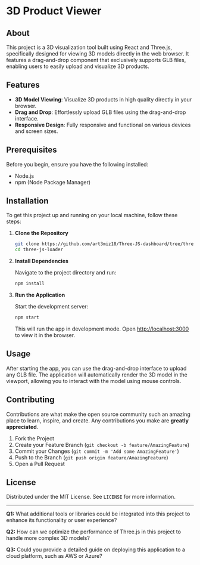 # 3D Product Viewer

## About
This project is a 3D visualization tool built using React and Three.js, specifically designed for viewing 3D models directly in the web browser. It features a drag-and-drop component that exclusively supports GLB files, enabling users to easily upload and visualize 3D products.

## Features
- **3D Model Viewing**: Visualize 3D products in high quality directly in your browser.
- **Drag and Drop**: Effortlessly upload GLB files using the drag-and-drop interface.
- **Responsive Design**: Fully responsive and functional on various devices and screen sizes.

## Prerequisites
Before you begin, ensure you have the following installed:
- Node.js
- npm (Node Package Manager)

## Installation

To get this project up and running on your local machine, follow these steps:

1. **Clone the Repository**

   ```bash
   git clone https://github.com/art3miz18/Three-JS-dashboard/tree/three-js-loader
   cd three-js-loader
   ```

2. **Install Dependencies**

   Navigate to the project directory and run:

   ```bash
   npm install
   ```

3. **Run the Application**

   Start the development server:

   ```bash
   npm start
   ```

   This will run the app in development mode. Open [http://localhost:3000](http://localhost:3000) to view it in the browser.

## Usage

After starting the app, you can use the drag-and-drop interface to upload any GLB file. The application will automatically render the 3D model in the viewport, allowing you to interact with the model using mouse controls.

## Contributing
Contributions are what make the open source community such an amazing place to learn, inspire, and create. Any contributions you make are **greatly appreciated**.

1. Fork the Project
2. Create your Feature Branch (`git checkout -b feature/AmazingFeature`)
3. Commit your Changes (`git commit -m 'Add some AmazingFeature'`)
4. Push to the Branch (`git push origin feature/AmazingFeature`)
5. Open a Pull Request

## License
Distributed under the MIT License. See `LICENSE` for more information.

---

**Q1:** What additional tools or libraries could be integrated into this project to enhance its functionality or user experience?

**Q2:** How can we optimize the performance of Three.js in this project to handle more complex 3D models?

**Q3:** Could you provide a detailed guide on deploying this application to a cloud platform, such as AWS or Azure?